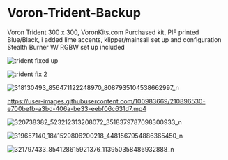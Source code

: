 # Voron-Trident-Backup
Voron Trident 300 x 300, VoronKits.com Purchased kit, PIF printed Blue/Black, i added lime accents, klipper/mainsail set up and configuration
Stealth Burner W/ RGBW set up included

![trident fixed up](https://user-images.githubusercontent.com/100983669/210896501-c08057b7-dfee-4e66-8865-978a4f10c67d.jpg)

![trident fix 2](https://user-images.githubusercontent.com/100983669/210896518-27db68af-4586-4620-b16e-98cd46b00462.jpg)

![318130493_856471122248970_8087935104538662997_n](https://user-images.githubusercontent.com/100983669/210896526-9b575b44-7a20-4a34-b3b7-52107fccb344.jpg)


https://user-images.githubusercontent.com/100983669/210896530-e700befb-a3bd-406a-be33-eebf06c631d7.mp4

![320738382_523212313208072_3518379787098300933_n](https://user-images.githubusercontent.com/100983669/210896548-64916d23-27ba-4905-8a4b-ddfe16f6ce8c.jpg)

![319657140_1841529806200218_4481567954886365450_n](https://user-images.githubusercontent.com/100983669/210896553-9c9a80c1-1c7c-46be-934d-9dc56d34d1df.jpg)

![321797433_854128615921376_113950358486932888_n](https://user-images.githubusercontent.com/100983669/210896565-23073fc2-72e0-448d-a029-7f1e89e28cc8.jpg)

